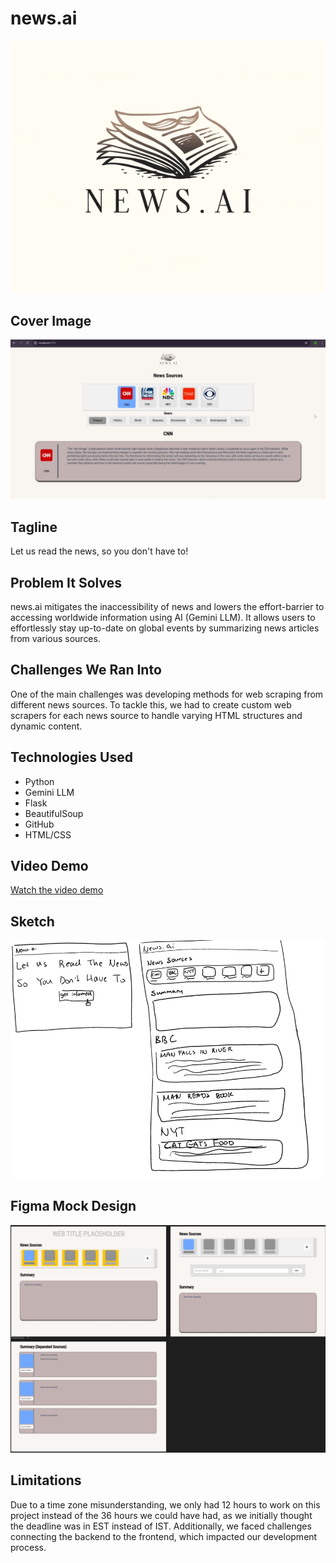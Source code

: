 # news.ai

![Logo](images/newai.png)

## Cover Image
![Cover Image](images/webpage.PNG)

## Tagline
Let us read the news, so you don't have to!

## Problem It Solves
news.ai mitigates the inaccessibility of news and lowers the effort-barrier to accessing worldwide information using AI (Gemini LLM). It allows users to effortlessly stay up-to-date on global events by summarizing news articles from various sources.

## Challenges We Ran Into
One of the main challenges was developing methods for web scraping from different news sources. To tackle this, we had to create custom web scrapers for each news source to handle varying HTML structures and dynamic content.

## Technologies Used
- Python
- Gemini LLM
- Flask
- BeautifulSoup
- GitHub
- HTML/CSS

## Video Demo
[Watch the video demo](https://vimeo.com/1028070205?share=copy)



## Sketch
![Screenshot 1](images/sketchnewsai.PNG)
## Figma Mock Design
![Screenshot 2](images/figmamockdesignnewsai.PNG)


## Limitations
Due to a time zone misunderstanding, we only had 12 hours to work on this project instead of the 36 hours we could have had, as we initially thought the deadline was in EST instead of IST. Additionally, we faced challenges connecting the backend to the frontend, which impacted our development process.

